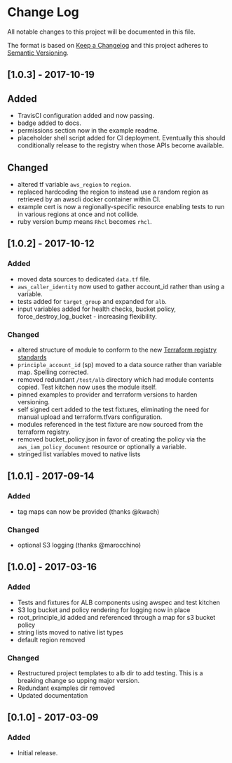 # Change Log
All notable changes to this project will be documented in this file.

The format is based on [Keep a Changelog](http://keepachangelog.com/)
and this project adheres to [Semantic Versioning](http://semver.org/).

## [1.0.3] - 2017-10-19
## Added
* TravisCI configuration added and now passing.
* badge added to docs.
* permissions section now in the example readme.
* placeholder shell script added for CI deployment. Eventually this should conditionally release to the registry when those APIs become available.

## Changed
* altered tf variable `aws_region` to `region`.
* replaced hardcoding the region to instead use a random region as retrieved by an awscli docker container within CI.
* example cert is now a regionally-specific resource enabling tests to run in various regions at once and not collide.
* ruby version bump means `Rhcl` becomes `rhcl`.

## [1.0.2] - 2017-10-12
### Added
* moved data sources to dedicated `data.tf` file.
* `aws_caller_identity` now used to gather account_id rather than using a variable.
* tests added for `target_group` and expanded for `alb`.
* input variables added for health checks, bucket policy, force_destroy_log_bucket - increasing flexibility.

### Changed
* altered structure of module to conform to the new [Terraform registry standards](https://www.terraform.io/docs/registry/modules/publish.html#requirements)
* `principle_account_id` (sp) moved to a data source rather than variable map. Spelling corrected.
* removed redundant `/test/alb` directory which had module contents copied. Test kitchen now uses the module itself.
* pinned examples to provider and terraform versions to harden versioning.
* self signed cert added to the test fixtures, eliminating the need for manual upload and terraform.tfvars configuration.
* modules referenced in the test fixture are now sourced from the terraform registry.
* removed bucket_policy.json in favor of creating the policy via the `aws_iam_policy_document` resource or optionally a variable.
* stringed list variables moved to native lists

## [1.0.1] - 2017-09-14
### Added
* tag maps can now be provided (thanks @kwach)

### Changed
* optional S3 logging (thanks @marocchino)

## [1.0.0] - 2017-03-16
### Added
* Tests and fixtures for ALB components using awspec and test kitchen
* S3 log bucket and policy rendering for logging now in place
* root_principle_id added and referenced through a map for s3 bucket policy
* string lists moved to native list types
* default region removed

### Changed
* Restructured project templates to alb dir to add testing. This is a breaking change so upping major version.
* Redundant examples dir removed
* Updated documentation

## [0.1.0] - 2017-03-09
### Added
* Initial release.
